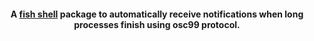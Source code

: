 <h4 align="center">A <a href="https://fishshell.com/">fish shell</a> package to automatically receive notifications when long processes finish using osc99 protocol.</h4>
